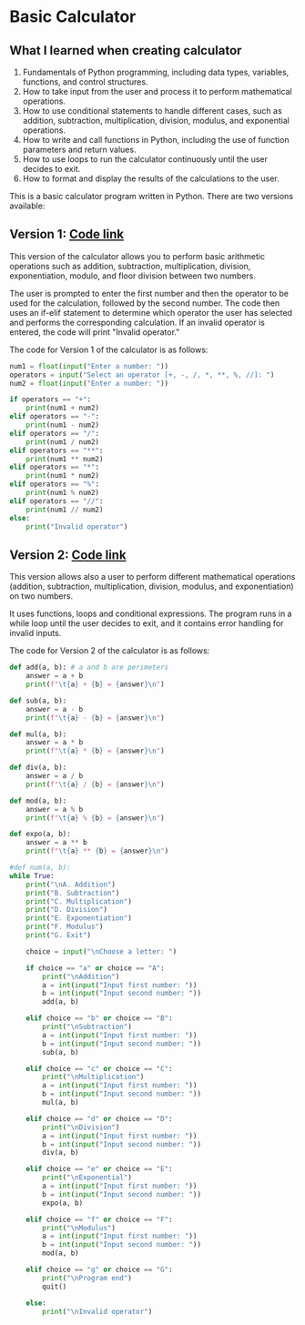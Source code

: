 # Basic Calculator

## What I learned when creating calculator

1. Fundamentals of Python programming, including data types, variables, functions, and control structures.
2. How to take input from the user and process it to perform mathematical operations.
3. How to use conditional statements to handle different cases, such as addition, subtraction, multiplication, division, modulus, and exponential operations.
4. How to write and call functions in Python, including the use of function parameters and return values.
5. How to use loops to run the calculator continuously until the user decides to exit.
6. How to format and display the results of the calculations to the user.

This is a basic calculator program written in Python. There are two versions available:

## Version 1: [Code link](projects_codes/calculator_firstversion.py)
This version of the calculator allows you to perform basic arithmetic operations such as addition, subtraction, multiplication, division, exponentiation, modulo, and floor division between two numbers.

The user is prompted to enter the first number and then the operator to be used for the calculation, followed by the second number. The code then uses an if-elif statement to determine which operator the user has selected and performs the corresponding calculation. If an invalid operator is entered, the code will print "Invalid operator."

The code for Version 1 of the calculator is as follows:
```py
num1 = float(input("Enter a number: "))
operators = input("Select an operator [+, -, /, *, **, %, //]: ")
num2 = float(input("Enter a number: "))

if operators == "+":
    print(num1 + num2)
elif operators == "-":
    print(num1 - num2)
elif operators == "/":
    print(num1 / num2)
elif operators == "**":
    print(num1 ** num2)
elif operators == "*":
    print(num1 * num2)
elif operators == "%":
    print(num1 % num2)
elif operators == "//":
    print(num1 // num2)
else:
    print("Invalid operator")
```
## Version 2: [Code link](projects_codes/calculator_secversion.py)
This version allows also a user to perform different mathematical operations (addition, subtraction, multiplication, division, modulus, and exponentiation) on two numbers.

It uses functions, loops and conditional expressions. The program runs in a while loop until the user decides to exit, and it contains error handling for invalid inputs.

The code for Version 2 of the calculator is as follows:
```py
def add(a, b): # a and b are perimeters
    answer = a + b
    print(f"\t{a} + {b} = {answer}\n")

def sub(a, b):
    answer = a - b
    print(f"\t{a} - {b} = {answer}\n")

def mul(a, b):
    answer = a * b
    print(f"\t{a} * {b} = {answer}\n")

def div(a, b):
    answer = a / b
    print(f"\t{a} / {b} = {answer}\n")

def mod(a, b):
    answer = a % b
    print(f"\t{a} % {b} = {answer}\n")

def expo(a, b):
    answer = a ** b
    print(f"\t{a} ** {b} = {answer}\n")

#def num(a, b):
while True:
    print("\nA. Addition")
    print("B. Subtraction")
    print("C. Multiplication")
    print("D. Division")
    print("E. Exponentiation")
    print("F. Modulus")
    print("G. Exit")

    choice = input("\nChoose a letter: ")

    if choice == "a" or choice == "A":
        print("\nAddition")
        a = int(input("Input first number: "))
        b = int(input("Input second number: "))
        add(a, b)

    elif choice == "b" or choice == "B":
        print("\nSubtraction")
        a = int(input("Input first number: "))
        b = int(input("Input second number: "))
        sub(a, b)

    elif choice == "c" or choice == "C":
        print("\nMultiplication")
        a = int(input("Input first number: "))
        b = int(input("Input second number: "))
        mul(a, b)

    elif choice == "d" or choice == "D":
        print("\nDivision")
        a = int(input("Input first number: "))
        b = int(input("Input second number: "))
        div(a, b)

    elif choice == "e" or choice == "E":
        print("\nExponential")
        a = int(input("Input first number: "))
        b = int(input("Input second number: "))
        expo(a, b)

    elif choice == "f" or choice == "F":
        print("\nModulus")
        a = int(input("Input first number: "))
        b = int(input("Input second number: "))
        mod(a, b)

    elif choice == "g" or choice == "G":
        print("\nProgram end")
        quit()

    else:
        print("\nInvalid operator")

```